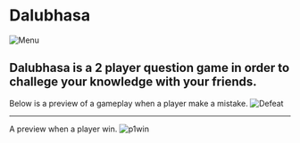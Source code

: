 # Dalubhasa
![Menu](https://user-images.githubusercontent.com/59752567/104081815-368ba880-526c-11eb-9fcc-332361a02935.gif)
## Dalubhasa is a 2 player question game in order to challege your knowledge with your friends. 
Below is a preview of a gameplay when a player make a mistake.
![Defeat](https://user-images.githubusercontent.com/59752567/104081910-d9dcbd80-526c-11eb-934b-e852aea72b09.gif)
***
A preview when a player win.
![p1win](https://user-images.githubusercontent.com/59752567/104081945-2627fd80-526d-11eb-8e60-61c1742187c8.png)
